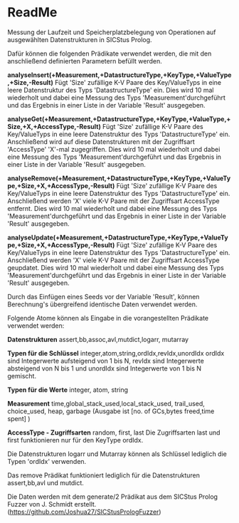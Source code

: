 # ReadMe

Messung der Laufzeit und Speicherplatzbelegung von Operationen auf ausgewählten Datenstrukturen in SICStus Prolog.

Dafür können die folgenden Prädikate verwendet werden, die mit den anschließend definierten Parametern befüllt werden.

__analyseInsert(+Measurement,+DatastructureType,+KeyType,+ValueType,+Size,-Result)__
Fügt 'Size' zufällige K-V Paare des Key/ValueTyps in eine leere Datenstruktur des Typs 'DatastructureType' ein. Dies wird 10 mal wiederholt und dabei eine Messung des Typs 'Measurement'durchgeführt und das Ergebnis in einer Liste in der Variable 'Result' ausgegeben.

__analyseGet(+Measurement,+DatastructureType,+KeyType,+ValueType,+Size,+X,+AccessType,-Result)__
Fügt 'Size' zufällige K-V Paare des Key/ValueTyps in eine leere Datenstruktur des Typs 'DatastructureType' ein. Anschließend wird auf diese Datenstrukturen mit der Zugriffsart 'AccessType' 'X'-mal zugegriffen. Dies wird 10 mal wiederholt und dabei eine Messung des Typs 'Measurement'durchgeführt und das Ergebnis in einer Liste in der Variable 'Result' ausgegeben.

__analyseRemove(+Measurement,+DatastructureType,+KeyType,+ValueType,+Size,+X,+AccessType,-Result)__
Fügt 'Size' zufällige K-V Paare des Key/ValueTyps in eine leere Datenstruktur des Typs 'DatastructureType' ein. Anschließend werden 'X' viele K-V Paare mit der Zugriffsart AccessType entfernt. Dies wird 10 mal wiederholt und dabei eine Messung des Typs 'Measurement'durchgeführt und das Ergebnis in einer Liste in der Variable 'Result' ausgegeben.

__analyseUpdate(+Measurement,+DatastructureType,+KeyType,+ValueType,+Size,+X,+AccessType,-Result)__
Fügt 'Size' zufällige K-V Paare des Key/ValueTyps in eine leere Datenstruktur des Typs 'DatastructureType' ein. Anschließend werden 'X' viele K-V Paare mit der Zugriffsart AccessType geupdatet. Dies wird 10 mal wiederholt und dabei eine Messung des Typs 'Measurement'durchgeführt und das Ergebnis in einer Liste in der Variable 'Result' ausgegeben.
    	
Durch das Einfügen eines Seeds vor der Variable 'Result', können Berechnung's übergreifend identische Daten verwendet werden. 
    	
Folgende Atome können als Eingabe in die vorangestellten Prädikate verwendet werden:

__Datenstrukturen__
assert,bb,assoc,avl,mutdict,logarr, mutarray

__Typen für die Schlüssel__
integer,atom,string,ordIdx,revIdx,unordIdx
ordIdx sind Integerwerte aufsteigend von 1 bis N, revIdx sind Integerwerte absteigend von N bis 1 und unordIdx sind Integerwerte von 1 bis N gemischt.

__Typen für die Werte__
integer, atom, string

__Measurement__
time,global_stack_used,local_stack_used, trail_used, choice_used, heap, garbage (Ausgabe ist [no. of GCs,bytes freed,time spent] )

__AccessType - Zugriffsarten__
random, first, last
Die Zugriffsarten last und first funktionieren nur für den KeyType ordIdx.

Die Datenstrukturen logarr und Mutarray können als Schlüssel lediglich die Typen 'ordIdx' verwenden.

Das remove Prädikat funktioniert lediglich für die Datenstrukturen assert,bb,avl und mutdict.

Die Daten werden mit dem generate/2 Prädikat aus dem SICStus Prolog Fuzzer von J. Schmidt erstellt. (https://github.com/Joshua27/SICStusPrologFuzzer)



